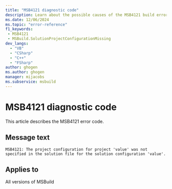 ```yaml
---
title: "MSB4121 diagnostic code"
description: Learn about the possible causes of the MSB4121 build error, and get troubleshooting tips.
ms.date: 12/06/2024
ms.topic: "error-reference"
f1_keywords:
 - MSB4121
 - MSBuild.SolutionProjectConfigurationMissing
dev_langs:
  - "VB"
  - "CSharp"
  - "C++"
  - "FSharp"
author: ghogen
ms.author: ghogen
manager: mijacobs
ms.subservice: msbuild
---
```


# MSB4121 diagnostic code

<!-- :::ErrorDefinitionDescription::: -->
<!-- :::editable-content name="introDescription"::: -->
This article describes the MSB4121 error code.
<!-- :::editable-content-end::: -->

## Message text

`MSB4121: The project configuration for project 'value' was not specified in the solution file for the solution configuration 'value'.`

<!-- :::editable-content name="postOutputDescription"::: -->
<!--
{StrBegin="MSB4121: "}
-->
<!-- :::editable-content-end::: -->
<!-- :::ErrorDefinitionDescription-end::: -->

## Applies to

All versions of MSBuild
